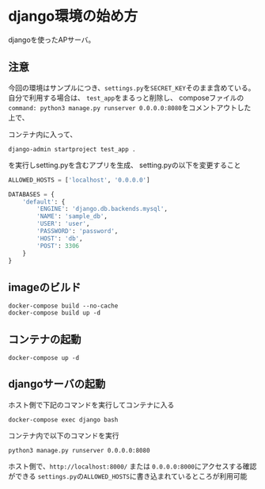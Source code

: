 # django環境の始め方
djangoを使ったAPサーバ。

## 注意
今回の環境はサンプルにつき、`settings.py`を`SECRET_KEY`そのまま含めている。
自分で利用する場合は、
`test_app`をまるっと削除し、
composeファイルの`command: python3 manage.py runserver 0.0.0.0:8080`をコメントアウトした上で、

コンテナ内に入って、
```commandline
django-admin startproject test_app .
```
を実行しsetting.pyを含むアプリを生成、
setting.pyの以下を変更すること
``` python
ALLOWED_HOSTS = ['localhost', '0.0.0.0']
```

``` python
DATABASES = {
    'default': {
        'ENGINE': 'django.db.backends.mysql',
        'NAME': 'sample_db',
        'USER': 'user',
        'PASSWORD': 'password',
        'HOST': 'db',
        'POST': 3306
    }
}
```

## imageのビルド
```commandline
docker-compose build --no-cache
docker-compose build up -d
```


## コンテナの起動
```commandline
docker-compose up -d
```

## djangoサーバの起動
ホスト側で下記のコマンドを実行してコンテナに入る
```commandline
docker-compose exec django bash
```

コンテナ内で以下のコマンドを実行
```commandline
python3 manage.py runserver 0.0.0.0:8080
```

ホスト側で、`http://localhost:8000/` または `0.0.0.0:8000`にアクセスする確認ができる
`settings.py`の`ALLOWED_HOSTS`に書き込まれているところが利用可能